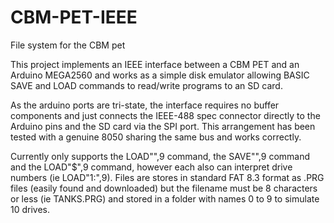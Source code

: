 # CBM-PET-IEEE
File system for the CBM pet

This project implements an IEEE interface between a CBM PET and an Arduino MEGA2560
and works as a simple disk emulator allowing BASIC SAVE and LOAD commands to read/write programs to an SD card.

As the arduino ports are tri-state, the interface requires no buffer components and just connects the IEEE-488 spec connector directly to the Arduino pins and the SD card via the SPI port. This arrangement has been tested with a genuine 8050 sharing the same bus and works correctly.

Currently only supports the LOAD"<filename>",9 command, the SAVE"<filename>",9 command and the LOAD"$",9 command, however each also can interpret drive numbers (ie LOAD"1:<filename>",9). Files are stores in standard FAT 8.3 format as .PRG files (easily found and downloaded) but the filename must be 8 characters or less (ie TANKS.PRG) and stored in a folder with names 0 to 9 to simulate 10 drives.

